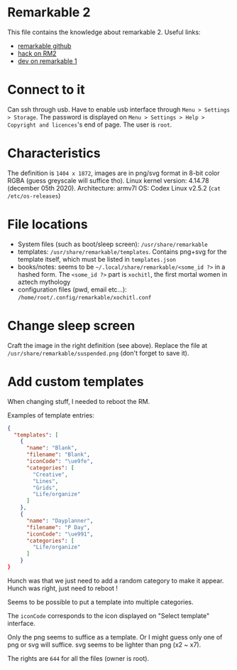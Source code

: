 # Remarkable 2

This file contains the knowledge about remarkable 2.
Useful links:
* [remarkable github](https://github.com/reMarkable)
* [hack on RM2](https://github.com/reHackable/awesome-reMarkable)
* [dev on remarkable 1](https://dragly.org/2017/12/01/developing-for-the-remarkable/)

# Connect to it

Can ssh through usb. Have to enable usb interface through `Menu > Settings > Storage`. The password is displayed on `Menu > Settings > Help > Copyright and licences`'s end of page. The user is `root`.

# Characteristics

The definition is `1404 x 1872`, images are in png/svg format in 8-bit color RGBA (guess greyscale will suffice tho).
Linux kernel version: 4.14.78 (december 05th 2020).
Architecture: armv7l
OS: Codex Linux v2.5.2 (`cat /etc/os-releases`)

# File locations

* System files (such as boot/sleep screen): `/usr/share/remarkable`
* templates: `/usr/share/remarkable/templates`. Contains png+svg for the template itself, which must be listed in `templates.json`
* books/notes: seems to be `~/.local/share/remarkable/<some_id ?>` in a hashed form. The `<some_id ?>` part is `xochitl`, the first mortal women in aztech mythology
* configuration files (pwd, email etc...): `/home/root/.config/remarkable/xochitl.conf`

# Change sleep screen

Craft the image in the right definition (see above). Replace the file at `/usr/share/remarkable/suspended.png` (don't forget to save it).

# Add custom templates

When changing stuff, I needed to reboot the RM.

Examples of template entries:
```json
{
  "templates": [
    {
      "name": "Blank",
      "filename": "Blank",
      "iconCode": "\ue9fe",
      "categories": [
        "Creative",
        "Lines",
        "Grids",
        "Life/organize"
      ]
    },
    {
      "name": "Dayplanner",
      "filename": "P Day",
      "iconCode": "\ue991",
      "categories": [
        "Life/organize"
      ]
    }
}
```

Hunch was that we just need to add a random category to make it appear. Hunch was right, just need to reboot !

Seems to be possible to put a template into multiple categories.

The `iconCode` corresponds to the icon displayed on "Select template" interface.

Only the png seems to suffice as a template. Or I might guess only one of png or svg will suffice. svg seems to be lighter than png (x2 ~ x7).

The rights are `644` for all the files (owner is root).
